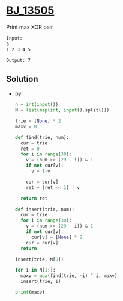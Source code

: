 # [BJ_13505](https://acmicpc.net/problem/13505)

Print max XOR pair

```txt
Input:
5
1 2 3 4 5

Output: 7
```

## Solution

* py

  ```py
  n = int(input())
  N = list(map(int, input().split()))

  trie = [None] * 2
  maxv = 0

  def find(trie, num):
    cur = trie
    ret = 0
    for i in range(30):
      v = (num >> (29 - i)) & 1
      if not cur[v]:
        v = 1-v

      cur = cur[v]
      ret = (ret << 1) | v

    return ret

  def insert(trie, num):
    cur = trie
    for i in range(30):
      v = (num >> (29 - i)) & 1
      if not cur[v]:
        cur[v] = [None] * 2
      cur = cur[v]
    return

  insert(trie, N[0])

  for i in N[1:]:
    maxv = max(find(trie, ~i) ^ i, maxv)
    insert(trie, i)

  print(maxv)
  ```

